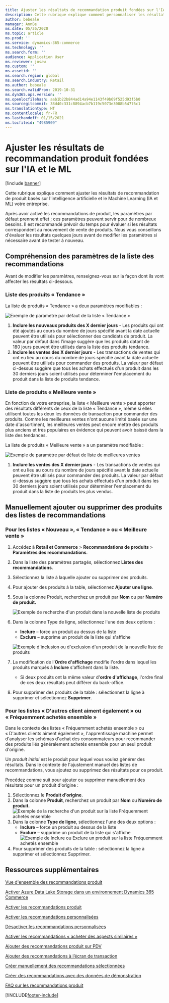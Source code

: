 ```yaml
---
title: Ajuster les résultats de recommandation produit fondées sur l'IA et le ML
description: Cette rubrique explique comment personnaliser les résultats de recommandation de produit basés sur l'intelligence artificielle et le Machine Learning (IA et ML) votre entreprise.
author: bebeale
manager: AnnBe
ms.date: 05/26/2020
ms.topic: article
ms.prod: ''
ms.service: dynamics-365-commerce
ms.technology: ''
ms.search.form: ''
audience: Application User
ms.reviewer: josaw
ms.custom: ''
ms.assetid: ''
ms.search.region: global
ms.search.industry: Retail
ms.author: bebeale
ms.search.validFrom: 2019-10-31
ms.dyn365.ops.version: ''
ms.openlocfilehash: aab1b22b844ad14a94e1143f49b69f525d93f5b0
ms.sourcegitcommit: 38d40c331c8894acb7b119c5073e3088b54776c1
ms.translationtype: HT
ms.contentlocale: fr-FR
ms.lasthandoff: 01/15/2021
ms.locfileid: "4985909"
---
```

# <a name="adjust-ai-ml-based-product-recommendation-results"></a>Ajuster les résultats de recommandation produit fondées sur l'IA et le ML


[!include [banner](includes/banner.md)]

Cette rubrique explique comment ajuster les résultats de recommandation de produit basés sur l'intelligence artificielle et le Machine Learning (IA et ML) votre entreprise. 

Après avoir activé les recommandations de produit, les paramètres par défaut prennent effet ; ces paramètres peuvent servir pour de nombreux besoins. Il est recommandé prévoir du temps pour évaluer si les résultats correspondent au mouvement de vente de produits. Nous vous conseillons d'évaluer les résultats quelques jours avant de modifier les paramètres si nécessaire avant de tester à nouveau. 

## <a name="understanding-recommendation-list-parameters"></a>Compréhension des paramètres de la liste des recommandations

Avant de modifier les paramètres, renseignez-vous sur la façon dont ils vont affecter les résultats ci-dessous.

### <a name="trending-product-list"></a>Liste des produits « Tendance »

La liste de produits « Tendance » a deux paramètres modifiables :

![Exemple de paramètre par défaut de la liste « Tendance »](./media/exampletrendingparameters.png)

1. **Inclure les nouveaux produits des X dernier jours** - Les produits qui ont été ajoutés au cours du nombre de jours spécifié avant la date actuelle peuvent être utilisés pour sélectionner des candidats de produit. La valeur par défaut dans l'image suggère que les produits datant de 180 jours peuvent être utilisés dans la liste des produits tendance.
1. **Inclure les ventes des X dernier jours** - Les transactions de ventes qui ont eu lieu au cours du nombre de jours spécifié avant la date actuelle peuvent être utilisés pour commander des produits. La valeur par défaut ci-dessus suggère que tous les achats effectués d'un produit dans les 30 derniers jours soient utilisés pour déterminer l'emplacement du produit dans la liste de produits tendance. 

### <a name="best-selling-product-list"></a>Liste de produits « Meilleure vente »

En fonction de votre entreprise, la liste « Meilleure vente » peut apporter des résultats différents de ceux de la liste « Tendance », même si elles utilisent toutes les deux les données de transaction pour commander des produits. Comme les meilleures ventes n'ont aucune limité basée sur une date d'assortiment, les meilleures ventes peut encore mettre des produits plus anciens et très populaires en évidence qui peuvent avoir baissé dans la liste des tendances. 

La liste de produits « Meilleure vente » a un paramètre modifiable :

![Exemple de paramètre par défaut de liste de meilleures ventes](./media/examplebestsellingparameters.PNG)

1. **Inclure les ventes des X dernier jours** - Les transactions de ventes qui ont eu lieu au cours du nombre de jours spécifié avant la date actuelle peuvent être utilisés pour commander des produits. La valeur par défaut ci-dessus suggère que tous les achats effectués d'un produit dans les 30 derniers jours soient utilisés pour déterminer l'emplacement du produit dans la liste de produits les plus vendus. 

## <a name="manually-add-or-remove-products-from-recommendation-lists"></a>Manuellement ajouter ou supprimer des produits des listes de recommandations

### <a name="for-new-trending-or-best-selling-lists"></a>Pour les listes « Nouveau », « Tendance » ou « Meilleure vente »

1.  Accédez à **Retail et Commerce** > **Recommandations de produits** > **Paramètres des recommandations**.
1.  Dans la liste des paramètres partagés, sélectionnez **Listes des recommandations**.
1.  Sélectionnez la liste à laquelle ajouter ou supprimer des produits.
1.  Pour ajouter des produits à la table, sélectionnez **Ajouter une ligne**. 
1.  Sous la colonne Produit, recherchez un produit par **Nom** ou par **Numéro de produit.**

    ![Exemple de recherche d'un produit dans la nouvelle liste de produits](./media/examplenewlistconfiguration1.png)

1.  Dans la colonne Type de ligne, sélectionnez l'une des deux options :
    -   **Inclure** – force un produit au dessus de la liste
    -   **Exclure** – supprime un produit de la liste qui s'affiche
    
    ![Exemple d'inclusion ou d'exclusion d'un produit de la nouvelle liste de produits](./media/examplenewlistconfiguration2.png)

1.  La modification de l'**Ordre d'affichage** modifie l'ordre dans lequel les produits marqués à **Inclure** s'affichent dans la liste.
    - Si deux produits ont la même valeur d'**ordre d'affichage**, l'ordre final de ces deux résultats peut différer du back-office.
1.  Pour supprimer des produits de la table : sélectionnez la ligne à supprimer et sélectionnez **Supprimer**.


### <a name="for-people-also-like-or-frequently-bought-together-lists"></a>Pour les listes « D'autres client aiment également » ou « Fréquemment achetés ensemble »

Dans le contexte des listes « Fréquemment achetés ensemble » ou « D'autres clients aiment également », l'apprentissage machine permet d'analyser les schémas d'achat des consommateurs pour recommander des produits liés généralement achetés ensemble pour un seul produit d'origine. 
 
Un *produit initial* est le produit pour lequel vous voulez générer des résultats. Dans le contexte de l'ajustement manuel des listes de recommandations, vous ajoutez ou supprimez des résultats pour ce produit. 

Procédez comme suit pour ajouter ou supprimer manuellement des résultats pour un produit d'origine :
1.  Sélectionnez le **Produit d'origine**. 
1.  Dans la colonne **Produit**, recherchez un produit par **Nom** ou **Numéro de produit.**
![Exemple de la recherche d'un produit sur la liste Fréquemment achetés ensemble](./media/exampleFBTlistconfiguration1.png)
1. Dans la colonne **Type de ligne**, sélectionnez l'une des deux options :
    - **Inclure** – force un produit au dessus de la liste
    - **Exclure** – supprime un produit de la liste qui s'affiche     
![Exemple de Inclure ou Exclure un produit sur la liste Fréquemment achetés ensemble](./media/exampleFBTlistconfiguration2.png)
1.  Pour supprimer des produits de la table : sélectionnez la ligne à supprimer et sélectionnez Supprimer.


## <a name="additional-resources"></a>Ressources supplémentaires

[Vue d'ensemble des recommandations produit](product-recommendations.md)

[Activer Azure Data Lake Storage dans un environnement Dynamics 365 Commerce](enable-adls-environment.md)

[Activer les recommandations produit](enable-product-recommendations.md)

[Activer les recommandations personnalisées](personalized-recommendations.md)

[Désactiver les recommandations personnalisées](personalization-gdpr.md)

[Activer les recommandations « acheter des aspects similaires »](shop-similar-looks.md)

[Ajouter des recommandations produit sur PDV](product.md)

[Ajouter des recommandations à l’écran de transaction](add-recommendations-control-pos-screen.md)

[Créer manuellement des recommandations sélectionnées](create-editorial-recommendation-lists.md)

[Créer des recommandations avec des données de démonstration](product-recommendations-demo-data.md)

[FAQ sur les recommandations produit](faq-recommendations.md)


[!INCLUDE[footer-include](../includes/footer-banner.md)]